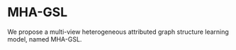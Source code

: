 # MHA-GSL

We propose a multi-view heterogeneous attributed graph structure learning model, named MHA-GSL.
